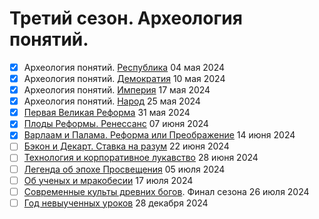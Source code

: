 # Третий сезон. Археология понятий.

- [x] Археология понятий. [Республика](republic.md) 04 мая 2024
- [x] Археология понятий. [Демократия](democracy.md) 10 мая 2024
- [x] Археология понятий. [Империя](imperia.md) 17 мая 2024
- [x] Археология понятий. [Народ](people.md) 25 мая 2024
- [x] [Первая Великая Реформа](reforma.md) 31 мая 2024
- [x] [Плоды Реформы. Ренессанс](renaissance.md) 07 июня 2024
- [x] [Варлаам и Палама. Реформа или Преображение](varlaam.md) 14 июня 2024
- [ ] [Бэкон и Декарт. Ставка на разум](bacon.md) 22 июня 2024
- [ ] [Технология и корпоративное лукавство](mendacium.md) 28 июня 2024
- [ ] [Легенда об эпохе Просвещения](enlightenment.md) 05 июля 2024
- [ ] [Об ученых и мракобесии](obscurantism.md) 17 июля 2024
- [ ] [Современные культы древних богов](final3.md). Финал сезона 26 июля 2024
- [ ] [Год невыученных уроков](year2024.md) 28 декабря 2024
